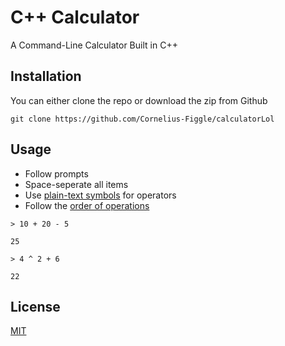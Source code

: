 
# C++ Calculator

A Command-Line Calculator Built in C++

## Installation

You can either clone the repo or download the zip from Github

```shell
git clone https://github.com/Cornelius-Figgle/calculatorLol
```

## Usage

- Follow prompts
- Space-seperate all items
- Use [plain-text symbols](https://www.purplemath.com/modules/mathtext.htm) for operators
- Follow the [order of operations](https://en.wikipedia.org/wiki/Order_of_operations)

```shell
> 10 + 20 - 5

25

> 4 ^ 2 + 6

22
```

## License

[MIT](https://choosealicense.com/licenses/mit/)
